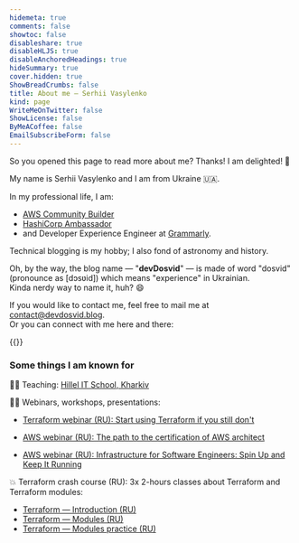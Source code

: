 ```yaml
---
hidemeta: true
comments: false
showtoc: false
disableshare: true
disableHLJS: true
disableAnchoredHeadings: true
hideSummary: true
cover.hidden: true
ShowBreadCrumbs: false
title: About me — Serhii Vasylenko
kind: page
WriteMeOnTwitter: false
ShowLicense: false
ByMeACoffee: false
EmailSubscribeForm: false
---
```


So you opened this page to read more about me? Thanks! I am delighted! 🤩

My name is Serhii Vasylenko and I am from Ukraine 🇺🇦. 

In my professional life, I am:
- [AWS Community Builder](https://aws.amazon.com/developer/community/community-builders/community-builders-directory/?cb-cards.sort-by=item.additionalFields.cbName&cb-cards.sort-order=asc&awsf.builder-category=*all&awsf.location=*all&awsf.year=*all&cb-cards.q=Serhii%2BVasylenko&cb-cards.q_operator=AND)
- [HashiCorp Ambassador](https://www.credly.com/badges/6460f36e-3b3c-4ccc-8d75-6c45fbdf58bc/public_url) 
- and Developer Experience Engineer at [Grammarly](https://grammarly.com).

Technical blogging is my hobby; I also fond of astronomy and history. 

Oh, by the way, the blog name — "**devDosvid**" — is made of word "dosvid" (pronounce as [dɔsʋid]) which means "experience" in Ukrainian.\
Kinda nerdy way to name it, huh? 😄

If you would like to contact me, feel free to mail me at [contact@devdosvid.blog](mailto:contact@devdosvid.blog).\
Or you can connect with me here and there:

{{<social-profiles>}}

### Some things I am known for

👨‍🏫 Teaching: [Hillel IT School, Kharkiv](https://kharkiv.ithillel.ua/coaches/sergey-vasilenko)

👨‍💻 Webinars, workshops, presentations:

- [Terraform webinar (RU): Start using Terraform if you still don't](https://www.youtube.com/watch?v=lC4948SizsU)

- [AWS webinar (RU): The path to the certification of AWS architect ](https://www.youtube.com/watch?v=3vVUyJRk_TM)

- [AWS webinar (RU): Infrastructure for Software Engineers: Spin Up and Keep It Running](https://www.youtube.com/watch?v=7rLB4qqWcL0)

💥 Terraform crash course (RU): 3x 2-hours classes about Terraform and Terraform modules:

- [Terraform — Introduction (RU)](https://www.youtube.com/watch?v=U8a5TTowUmI)
- [Terraform — Modules (RU)](https://www.youtube.com/watch?v=lIcKRtjKB-Q)
- [Terraform — Modules practice (RU)](https://www.youtube.com/watch?v=-rwA7utnPbs)
